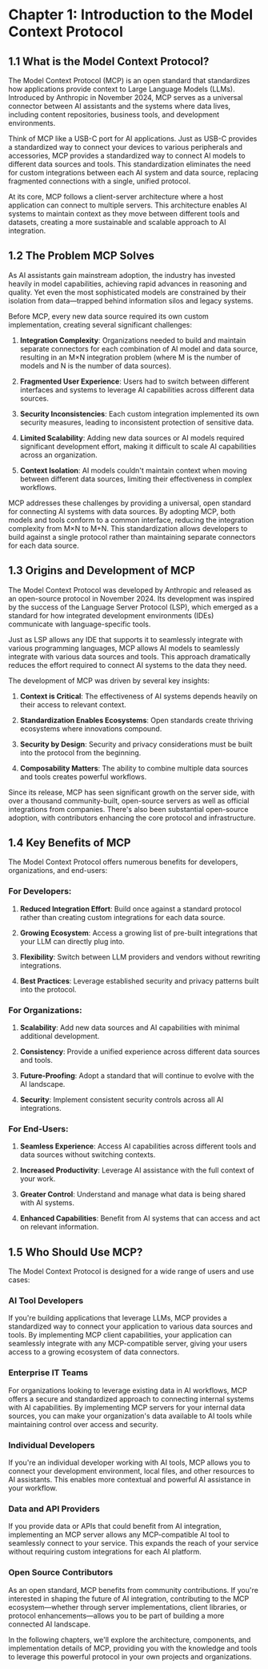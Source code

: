 # Chapter 1: Introduction to the Model Context Protocol

## 1.1 What is the Model Context Protocol?

The Model Context Protocol (MCP) is an open standard that standardizes how applications provide context to Large Language Models (LLMs). Introduced by Anthropic in November 2024, MCP serves as a universal connector between AI assistants and the systems where data lives, including content repositories, business tools, and development environments.

Think of MCP like a USB-C port for AI applications. Just as USB-C provides a standardized way to connect your devices to various peripherals and accessories, MCP provides a standardized way to connect AI models to different data sources and tools. This standardization eliminates the need for custom integrations between each AI system and data source, replacing fragmented connections with a single, unified protocol.

At its core, MCP follows a client-server architecture where a host application can connect to multiple servers. This architecture enables AI systems to maintain context as they move between different tools and datasets, creating a more sustainable and scalable approach to AI integration.

## 1.2 The Problem MCP Solves

As AI assistants gain mainstream adoption, the industry has invested heavily in model capabilities, achieving rapid advances in reasoning and quality. Yet even the most sophisticated models are constrained by their isolation from data—trapped behind information silos and legacy systems.

Before MCP, every new data source required its own custom implementation, creating several significant challenges:

1. **Integration Complexity**: Organizations needed to build and maintain separate connectors for each combination of AI model and data source, resulting in an M×N integration problem (where M is the number of models and N is the number of data sources).

2. **Fragmented User Experience**: Users had to switch between different interfaces and systems to leverage AI capabilities across different data sources.

3. **Security Inconsistencies**: Each custom integration implemented its own security measures, leading to inconsistent protection of sensitive data.

4. **Limited Scalability**: Adding new data sources or AI models required significant development effort, making it difficult to scale AI capabilities across an organization.

5. **Context Isolation**: AI models couldn't maintain context when moving between different data sources, limiting their effectiveness in complex workflows.

MCP addresses these challenges by providing a universal, open standard for connecting AI systems with data sources. By adopting MCP, both models and tools conform to a common interface, reducing the integration complexity from M×N to M+N. This standardization allows developers to build against a single protocol rather than maintaining separate connectors for each data source.

## 1.3 Origins and Development of MCP

The Model Context Protocol was developed by Anthropic and released as an open-source protocol in November 2024. Its development was inspired by the success of the Language Server Protocol (LSP), which emerged as a standard for how integrated development environments (IDEs) communicate with language-specific tools.

Just as LSP allows any IDE that supports it to seamlessly integrate with various programming languages, MCP allows AI models to seamlessly integrate with various data sources and tools. This approach dramatically reduces the effort required to connect AI systems to the data they need.

The development of MCP was driven by several key insights:

1. **Context is Critical**: The effectiveness of AI systems depends heavily on their access to relevant context.

2. **Standardization Enables Ecosystems**: Open standards create thriving ecosystems where innovations compound.

3. **Security by Design**: Security and privacy considerations must be built into the protocol from the beginning.

4. **Composability Matters**: The ability to combine multiple data sources and tools creates powerful workflows.

Since its release, MCP has seen significant growth on the server side, with over a thousand community-built, open-source servers as well as official integrations from companies. There's also been substantial open-source adoption, with contributors enhancing the core protocol and infrastructure.

## 1.4 Key Benefits of MCP

The Model Context Protocol offers numerous benefits for developers, organizations, and end-users:

### For Developers:

1. **Reduced Integration Effort**: Build once against a standard protocol rather than creating custom integrations for each data source.

2. **Growing Ecosystem**: Access a growing list of pre-built integrations that your LLM can directly plug into.

3. **Flexibility**: Switch between LLM providers and vendors without rewriting integrations.

4. **Best Practices**: Leverage established security and privacy patterns built into the protocol.

### For Organizations:

1. **Scalability**: Add new data sources and AI capabilities with minimal additional development.

2. **Consistency**: Provide a unified experience across different data sources and tools.

3. **Future-Proofing**: Adopt a standard that will continue to evolve with the AI landscape.

4. **Security**: Implement consistent security controls across all AI integrations.

### For End-Users:

1. **Seamless Experience**: Access AI capabilities across different tools and data sources without switching contexts.

2. **Increased Productivity**: Leverage AI assistance with the full context of your work.

3. **Greater Control**: Understand and manage what data is being shared with AI systems.

4. **Enhanced Capabilities**: Benefit from AI systems that can access and act on relevant information.

## 1.5 Who Should Use MCP?

The Model Context Protocol is designed for a wide range of users and use cases:

### AI Tool Developers

If you're building applications that leverage LLMs, MCP provides a standardized way to connect your application to various data sources and tools. By implementing MCP client capabilities, your application can seamlessly integrate with any MCP-compatible server, giving your users access to a growing ecosystem of data connectors.

### Enterprise IT Teams

For organizations looking to leverage existing data in AI workflows, MCP offers a secure and standardized approach to connecting internal systems with AI capabilities. By implementing MCP servers for your internal data sources, you can make your organization's data available to AI tools while maintaining control over access and security.

### Individual Developers

If you're an individual developer working with AI tools, MCP allows you to connect your development environment, local files, and other resources to AI assistants. This enables more contextual and powerful AI assistance in your workflow.

### Data and API Providers

If you provide data or APIs that could benefit from AI integration, implementing an MCP server allows any MCP-compatible AI tool to seamlessly connect to your service. This expands the reach of your service without requiring custom integrations for each AI platform.

### Open Source Contributors

As an open standard, MCP benefits from community contributions. If you're interested in shaping the future of AI integration, contributing to the MCP ecosystem—whether through server implementations, client libraries, or protocol enhancements—allows you to be part of building a more connected AI landscape.

In the following chapters, we'll explore the architecture, components, and implementation details of MCP, providing you with the knowledge and tools to leverage this powerful protocol in your own projects and organizations.
